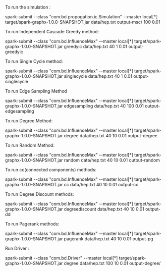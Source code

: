 To run the simulation :

spark-submit --class "com.bd.propogation.ic.Simulation" --master local[*] target/spark-graphx-1.0.0-SNAPSHOT.jar data/hep.txt output-msc/ 100 0.01

To run Independent Cascade Greedy method:

spark-submit --class "com.bd.InfluenceMax" --master local[*] target/spark-graphx-1.0.0-SNAPSHOT.jar greedyic data/hep.txt 40 1 0.01 output-greedyic

To run Single Cycle method:

spark-submit --class "com.bd.InfluenceMax" --master local[*] target/spark-graphx-1.0.0-SNAPSHOT.jar singlecycle data/hep.txt 40 1 0.01 output-singlecycle


To run Edge Sampling Method

spark-submit --class "com.bd.InfluenceMax" --master local[*] target/spark-graphx-1.0.0-SNAPSHOT.jar edgesampling data/hep.txt 40 100 0.01 output-edgesampling

To run Degree Method:

spark-submit --class "com.bd.InfluenceMax" --master local[*] target/spark-graphx-1.0.0-SNAPSHOT.jar degree data/hep.txt 40 10 0.01 output-degree

To run Random Method:

spark-submit --class "com.bd.InfluenceMax" --master local[*] target/spark-graphx-1.0.0-SNAPSHOT.jar random data/hep.txt 40 10 0.01 output-random

To run cc(connected components) methods:

spark-submit --class "com.bd.InfluenceMax" --master local[*] target/spark-graphx-1.0.0-SNAPSHOT.jar cc data/hep.txt 40 10 0.01 output-cc

To run Degree Discount methods:

spark-submit --class "com.bd.InfluenceMax" --master local[*] target/spark-graphx-1.0.0-SNAPSHOT.jar degreediscount data/hep.txt 40 10 0.01 output-dd

To run Pagerank methods:

spark-submit --class "com.bd.InfluenceMax" --master local[*] target/spark-graphx-1.0.0-SNAPSHOT.jar pagerank data/hep.txt 40 10 0.01 output-pg


Run Driver :

spark-submit --class "com.bd.Driver" --master local[*] target/spark-graphx-1.0.0-SNAPSHOT.jar degree data/hep.txt 100 10 0.01 output-degree/
